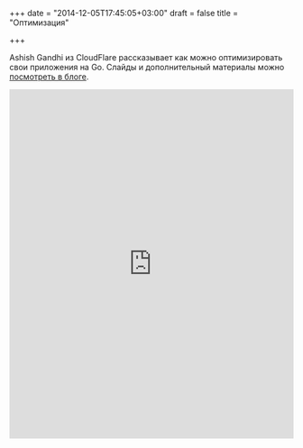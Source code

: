 +++
date = "2014-12-05T17:45:05+03:00"
draft = false
title = "Оптимизация"

+++

<p>Ashish Gandhi из CloudFlare рассказывает как можно оптимизировать свои приложения на Go. Слайды и дополнительный материалы можно <a href="https://www.hakkalabs.co/articles/optimizing-go-3k-requestssec-480k-requestssec">посмотреть в блоге</a>.</p>
 <iframe width="100%" height="620" src="https://www.youtube.com/embed/JkgQJrodSpI" frameborder="0" allowfullscreen></iframe>